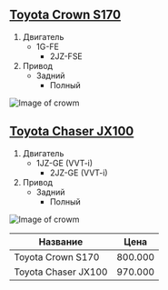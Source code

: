 ## [Toyota Crown S170](https://auto.drom.ru/blagoveshchensk/toyota/crown/811034303.html "Необязательная подсказка, выводится при наведении курсора мыши")
1. Двигатель 
   - 1G-FE
	 - 2JZ-FSE
2. Привод
   - Задний
	 - Полный



![Image of crowm](https://i.pinimg.com/736x/05/46/78/054678eba424651efe2f0707ca5ad24f.jpg)
    
## [Toyota Chaser JX100](https://auto.drom.ru/vladivostok/toyota/chaser/340038680.html "Необязательная подсказка, выводится при наведении курсора мыши")
1. Двигатель 
   - 1JZ-GE (VVT-i)
	 - 2JZ-GE (VVT-i) 
2. Привод
   - Задний
	 - Полный


![Image of crowm](https://i.pinimg.com/736x/d2/a1/ce/d2a1ce9c5e5ec0080bb94da2feb84b3c.jpg)

Название| Цена
 ------------ | -------------
Toyota Crown S170| 800.000
Toyota Chaser JX100| 970.000
